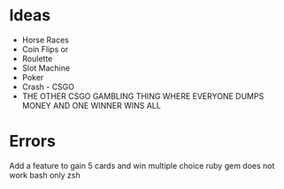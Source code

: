 # Ideas
- Horse Races
- Coin Flips
    or
- Roulette
- Slot Machine
- Poker
- Crash - CSGO
- THE OTHER CSGO GAMBLING THING WHERE EVERYONE DUMPS MONEY AND ONE WINNER WINS ALL

# Errors
Add a feature to gain 5 cards and win
multiple choice ruby gem does not work bash only zsh